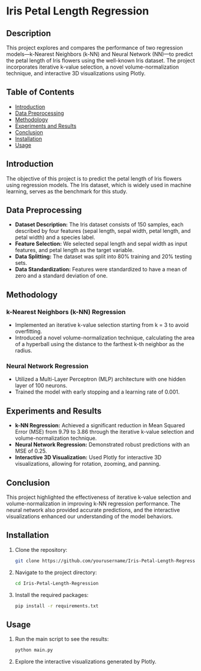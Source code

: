 # Iris Petal Length Regression

## Description

This project explores and compares the performance of two regression models—k-Nearest Neighbors (k-NN) and Neural Network (NN)—to predict the petal length of Iris flowers using the well-known Iris dataset. The project incorporates iterative k-value selection, a novel volume-normalization technique, and interactive 3D visualizations using Plotly.

## Table of Contents

- [Introduction](#introduction)
- [Data Preprocessing](#data-preprocessing)
- [Methodology](#methodology)
- [Experiments and Results](#experiments-and-results)
- [Conclusion](#conclusion)
- [Installation](#installation)
- [Usage](#usage)

## Introduction

The objective of this project is to predict the petal length of Iris flowers using regression models. The Iris dataset, which is widely used in machine learning, serves as the benchmark for this study.

## Data Preprocessing

- **Dataset Description:** The Iris dataset consists of 150 samples, each described by four features (sepal length, sepal width, petal length, and petal width) and a species label.
- **Feature Selection:** We selected sepal length and sepal width as input features, and petal length as the target variable.
- **Data Splitting:** The dataset was split into 80% training and 20% testing sets.
- **Data Standardization:** Features were standardized to have a mean of zero and a standard deviation of one.

## Methodology

### k-Nearest Neighbors (k-NN) Regression

- Implemented an iterative k-value selection starting from k = 3 to avoid overfitting.
- Introduced a novel volume-normalization technique, calculating the area of a hyperball using the distance to the farthest k-th neighbor as the radius.

### Neural Network Regression

- Utilized a Multi-Layer Perceptron (MLP) architecture with one hidden layer of 100 neurons.
- Trained the model with early stopping and a learning rate of 0.001.

## Experiments and Results

- **k-NN Regression:** Achieved a significant reduction in Mean Squared Error (MSE) from 9.79 to 3.86 through the iterative k-value selection and volume-normalization technique.
- **Neural Network Regression:** Demonstrated robust predictions with an MSE of 0.25.
- **Interactive 3D Visualization:** Used Plotly for interactive 3D visualizations, allowing for rotation, zooming, and panning.

## Conclusion

This project highlighted the effectiveness of iterative k-value selection and volume-normalization in improving k-NN regression performance. The neural network also provided accurate predictions, and the interactive visualizations enhanced our understanding of the model behaviors.

## Installation

1. Clone the repository:
    ```bash
    git clone https://github.com/yourusername/Iris-Petal-Length-Regression.git
    ```
2. Navigate to the project directory:
    ```bash
    cd Iris-Petal-Length-Regression
    ```
3. Install the required packages:
    ```bash
    pip install -r requirements.txt
    ```

## Usage

1. Run the main script to see the results:
    ```bash
    python main.py
    ```
2. Explore the interactive visualizations generated by Plotly.
